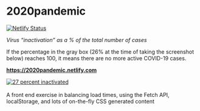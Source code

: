 # 2020pandemic

[![Netlify Status](https://api.netlify.com/api/v1/badges/3379a00d-11ab-4703-ad96-e0c89477e20b/deploy-status)](https://app.netlify.com/sites/2020pandemic/deploys)

*Virus “inactivation” as a % of the total number of cases*

If the percentage in the gray box (26% at the time of taking the screenshot below) reaches 100, it means there are no more active COVID-19 cases.

**https://2020pandemic.netlify.com**

<a href="https://2020pandemic.netlify.com/">
<img src="1A98A2E4-14D2-4714-81C1-B235F1C1728E.jpeg" alt="27 percent inactivated">
</a>
<br><br>
A front end exercise in balancing load times, using the Fetch API, localStorage, and lots of on-the-fly CSS generated content 
